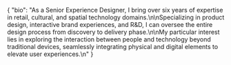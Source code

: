 {
  "bio": "As a Senior Experience Designer, I bring over six years of expertise in retail, cultural, and spatial technology domains.\n\nSpecializing in product design, interactive brand experiences, and R&D, I can oversee the entire design process from discovery to delivery phase.\n\nMy particular interest lies in exploring the interaction between people and technology beyond traditional devices, seamlessly integrating physical and digital elements to elevate user experiences.\n"
}